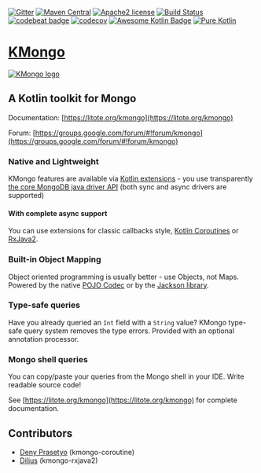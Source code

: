  [![Gitter](https://badges.gitter.im/kmongoo/Lobby.svg)](https://gitter.im/kmongoo/Lobby?utm_source=badge&utm_medium=badge&utm_campaign=pr-badge&utm_content=body_badge)
 [![Maven Central](https://maven-badges.herokuapp.com/maven-central/org.litote.kmongo/kmongo/badge.svg)](https://maven-badges.herokuapp.com/maven-central/org.litote.kmongo/kmongo)
 [![Apache2 license](https://img.shields.io/badge/license-Apache%20License%202.0-blue.svg?style=flat)](https://www.apache.org/licenses/LICENSE-2.0)
 [![Build Status](https://travis-ci.org/Litote/kmongo.png)](https://travis-ci.org/Litote/kmongo)
 [![codebeat badge](https://codebeat.co/badges/ed919223-2b9a-4b60-97d5-695b460fcbb7)](https://codebeat.co/projects/github-com-litote-kmongo-master)
 [![codecov](https://codecov.io/gh/Litote/kmongo/branch/master/graph/badge.svg)](https://codecov.io/gh/Litote/kmongo)
 [![Awesome Kotlin Badge](https://kotlin.link/awesome-kotlin.svg)](https://github.com/KotlinBy/awesome-kotlin)
 [![Pure Kotlin](https://img.shields.io/badge/100%25-kotlin-blue.svg)](https://kotlinlang.org/)
 
# [KMongo](https://litote.org/kmongo) 
[![KMongo logo](https://litote.org/kmongo/kmongo.png "KMongo")](https://litote.org/kmongo)
 
## A Kotlin toolkit for Mongo

Documentation: [https://litote.org/kmongo](https://litote.org/kmongo)

Forum: [https://groups.google.com/forum/#!forum/kmongo](https://groups.google.com/forum/#!forum/kmongo)

### Native and Lightweight

KMongo features are available via [Kotlin extensions](https://kotlinlang.org/docs/reference/extensions.html) -
you use transparently [the core MongoDB java driver API](https://docs.mongodb.com/ecosystem/drivers/java/)
(both sync and async drivers are supported)

#### With complete async support

You can use extensions for classic callbacks style, [Kotlin Coroutines](https://kotlinlang.org/docs/reference/coroutines.html) or [RxJava2](http://reactivex.io/).

### Built-in Object Mapping

Object oriented programming is usually better - use Objects, not Maps. Powered by the native
[POJO Codec](https://mongodb.github.io/mongo-java-driver/3.5/bson/pojos/) or by the
[Jackson library](https://github.com/FasterXML/jackson).

### Type-safe queries

Have you already queried an ```Int``` field with a ```String``` value? 
KMongo type-safe query system removes the type errors.
Provided with an optional annotation processor. 

### Mongo shell queries

You can copy/paste your queries from the Mongo shell in your IDE. Write readable source code!

See [https://litote.org/kmongo](https://litote.org/kmongo) for complete documentation.

## Contributors

* [Deny Prasetyo](https://github.com/jasoet)  (kmongo-coroutine)
* [Dilius](https://github.com/diliuskh) (kmongo-rxjava2)